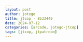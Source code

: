 ```yaml
---
layout: post
author: jotego
title: jtcop - 8533440
date: 2024-07-12
categories: [arcade, jotego-jtcop]
tags: [jtcop, jtpatreon]
---
```


